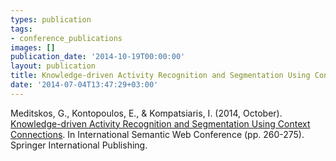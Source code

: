 ```yaml
---
types: publication
tags:
- conference_publications
images: []
publication_date: '2014-10-19T00:00:00'
layout: publication
title: Knowledge-driven Activity Recognition and Segmentation Using Context Connections
date: '2014-07-04T13:47:29+03:00'
---
```

<p>Meditskos, G., Kontopoulos, E., &amp; Kompatsiaris, I. (2014, October). <a href="http://dx.doi.org/10.1007/978-3-319-11915-1_17">Knowledge-driven Activity Recognition and Segmentation Using Context Connections</a>.&nbsp;In International Semantic Web Conference (pp. 260-275). Springer International Publishing.</p>
